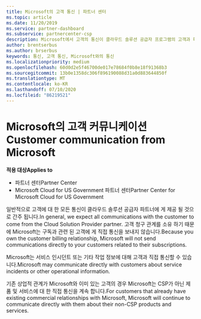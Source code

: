 ```yaml
---
title: Microsoft의 고객 통신 | 파트너 센터
ms.topic: article
ms.date: 11/20/2019
ms.service: partner-dashboard
ms.subservice: partnercenter-csp
description: Microsoft에서 고객의 통신이 클라우드 솔루션 공급자 프로그램의 고객과 파트너 사이에서 발생 하는 방식을 알아보세요.
author: brentserbus
ms.author: brserbus
keywords: 통신, 고객 통신, Microsoft와의 통신
ms.localizationpriority: medium
ms.openlocfilehash: 60d0d2e5f46700de017e78684f0b8e18f91368b3
ms.sourcegitcommit: 13b0e1358dc306f896190088d31a0d883644850f
ms.translationtype: MT
ms.contentlocale: ko-KR
ms.lasthandoff: 07/10/2020
ms.locfileid: "86219521"
---
```

# <a name="customer-communication-from-microsoft"></a><span data-ttu-id="21c51-104">Microsoft의 고객 커뮤니케이션</span><span class="sxs-lookup"><span data-stu-id="21c51-104">Customer communication from Microsoft</span></span>

<span data-ttu-id="21c51-105">**적용 대상**</span><span class="sxs-lookup"><span data-stu-id="21c51-105">**Applies to**</span></span>

-  <span data-ttu-id="21c51-106">파트너 센터</span><span class="sxs-lookup"><span data-stu-id="21c51-106">Partner Center</span></span>
-  <span data-ttu-id="21c51-107">Microsoft Cloud for US Government 파트너 센터</span><span class="sxs-lookup"><span data-stu-id="21c51-107">Partner Center for Microsoft Cloud for US Government</span></span>


<span data-ttu-id="21c51-108">일반적으로 고객에 대 한 모든 통신이 클라우드 솔루션 공급자 파트너에 게 제공 될 것으로 간주 됩니다.</span><span class="sxs-lookup"><span data-stu-id="21c51-108">In general, we expect all communications with the customer to come from the Cloud Solution Provider partner.</span></span> <span data-ttu-id="21c51-109">고객 청구 관계를 소유 하기 때문에 Microsoft는 구독과 관련 된 고객에 게 직접 통신을 보내지 않습니다.</span><span class="sxs-lookup"><span data-stu-id="21c51-109">Because you own the customer billing relationship, Microsoft will not send communications directly to your customers related to their subscriptions.</span></span>

<span data-ttu-id="21c51-110">Microsoft는 서비스 인시던트 또는 기타 작업 정보에 대해 고객과 직접 통신할 수 있습니다.</span><span class="sxs-lookup"><span data-stu-id="21c51-110">Microsoft may communicate directly with customers about service incidents or other operational information.</span></span>

<span data-ttu-id="21c51-111">기존 상업적 관계가 Microsoft와 이미 있는 고객의 경우 Microsoft는 CSP가 아닌 제품 및 서비스에 대 한 직접 통신을 계속 합니다.</span><span class="sxs-lookup"><span data-stu-id="21c51-111">For customers that already have existing commercial relationships with Microsoft, Microsoft will continue to communicate directly with them about their non-CSP products and services.</span></span>

 

 



